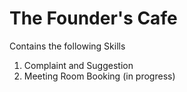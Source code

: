 # The Founder's Cafe

Contains the following Skills
1. Complaint and Suggestion
2. Meeting Room Booking (in progress)